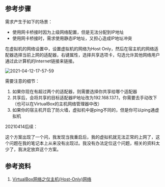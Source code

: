 ## 参考步骤

需求产生于如下的场景：

- 使用网卡桥接时因为上级网络配置，但是无法分配到IP地址
- 使用网卡桥接时，需求使用静态IP地址，又担心造成IP地址冲突

在虚拟机的网络设置中，设置虚拟机的网络为Host Only，然后在宿主机的网络适配器选择当前上网的适配器，右键属性，选择共享选项卡，勾选允许其他网络用户通过此计算机的Internet链接来链接。

![2021-04-12-17-57-59](https://junjie2018sz.oss-cn-shenzhen.aliyuncs.com/images/2021-04-12-17-57-59.png)

需要注意的细节：

1. 如果你现在有超过两个的适配器，则需要选择你共享给哪个适配器
2. 共享后，会将共享的目标适配器IP地址改为192.168.137.1，你需要去手动改下（也可以在VirtualBox的主机网络管理器中改）
3. 如果你的宿主机开启了防火墙，虚拟机中是ping不同的，但是你可以ping通虚拟机

20210414后续：

这个方案出现了一个问，我发现当我重启后，我的虚拟机就无法正常的上网了，这个问题在我的笔记本上从来没有出现过。我没有办法定位这个问题，相关的资料太少了，我决定放弃这个方案。

## 参考资料

1. [VirtualBox网络之仅主机(Host-Only)网络](https://blog.csdn.net/dkfajsldfsdfsd/article/details/79441874)
